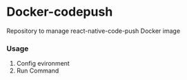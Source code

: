 # Docker-codepush
Repository to manage react-native-code-push Docker image

### Usage
1. Config evironment
2. Run Command
